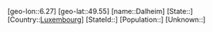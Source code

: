 ﻿---
location: [49.55,6.27]
type: City
tags:
- geo/City


SpocWebEntityId: 29705
isDeleted: false
confidential: public

---
[geo-lon::6.27]
[geo-lat::49.55]
[name::Dalheim]
[State::]
[Country::[Luxembourg](geo/Continent/Europe/Luxembourg.md)]
[StateId::]
[Population::]
[Unknown::]

